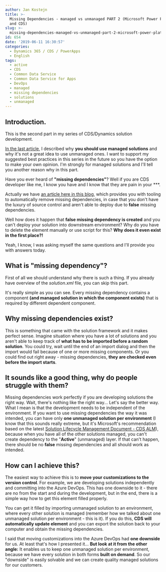 ```yaml
---
author: Jan Kostejn
title: >-
  Missing Dependencies - managed vs unmanaged PART 2 (Microsoft Power Platform
  and CDS)
slug: >-
  missing-dependencies-managed-vs-unmanaged-part-2-microsoft-power-platform-and-cds
id: 654
date: '2019-06-11 16:30:57'
categories:
  - Dynamics 365 / CDS / PowerApps
  - English
tags:
  - active
  - CDS
  - Common Data Service
  - Common Data Service for Apps
  - DevOps
  - managed
  - missing dependencies
  - solutions
  - unmanaged
---
```


## Introduction.

This is the second part in my series of CDS/Dynamics solution development.

[In the last article](https://blog.thenetw.org/2019/03/07/merging-forms-and-views/), I described why **you should use managed solutions** and why it's not a great idea to use unmanaged ones. I want to support my suggested best practices in this series in the future so you have the option to make your own opinion. I'm strongly for managed solutions and I'll tell you another reason why in this part.

Have you ever heard of **"missing dependencies"**? Well if you are CDS developer like me, I know you have and I know that they are pain in your ***.

Actually we have [an article here in this blog](https://blog.thenetw.org/2018/06/24/remove-missing-dependencies-from-solution-xml-with-powershell/), which provides you with tooling to automatically remove missing dependencies, in case that you don't have the luxury of source control and aren't able to deploy due to **false** missing dependencies.

Well how does it happen that **false missing dependency is created** and you can't deploy your solution into downstream environment? Why do you have to delete the element manually or use script for this? **Why does it even exist in the first place?!**

Yeah, I know, I was asking myself the same questions and I'll provide you with answers today.

## What is "missing dependency"?

First of all we should understand why there is such a thing. If you already have overview of the _solution.xml_ file, you can skip this part.

[](/uploads/2019/06/1.png)

It's really simple as you can see. Every missing dependency contains a component **(and managed solution in which the component exists)** that is required by different dependent component.

## Why missing dependencies exist?

This is something that came with the solution framework and it makes perfect sense. Imagine situation where you have a lot of solutions and you aren't able to keep track of **what has to be imported before a random solution**. You could try, wait until the end of an import dialog and then the import would fail because of one or more missing components. Or you could find out right away - missing dependencies, **they are checked even before the import starts**.

## It sounds like a good thing, why do people struggle with them?

Missing dependencies work perfectly if you are developing solutions the right way. Wait, there's nothing like the right way... Let's say the better way. What I mean is that the development needs to be independent of the environment. If you want to use missing dependencies the way it was intended, you can have only **one unmanaged solution per environment** (I know that this sounds really extreme, but it's Microsoft's recommendation based on the latest [Solution Lifecycle Management Document - CDS ALM](https://www.microsoft.com/en-us/download/details.aspx?id=57777)), because when you have all of the other solutions managed, you can't create dependency to the "**Active**" (unmanaged) layer. If that can't happen, there should be no **false** missing dependencies and all should work as intended.

## How can I achieve this?

The easiest way to achieve this is to **move your customizations to the version control**. For example, we are developing solutions independently and committing into the Azure DevOps. This has one downside to it - there are no <MissingDependencies /> from the start and during the development, but in the end, there is a simple way how to get this element filled properly.

You can get it filled by importing unmanaged solution to an environment, where every other solution is managed (remember how we talked about one unmanaged solution per environment - this is it). If you do this, **CDS will automatically update <MisingDependencies /> element** and you can export the solution back to your computer and obtain the missing dependencies.

I said that moving customizations into the Azure DevOps had **one downside** for us. At least that's how I presented it... **But look at it from the other angle:** It enables us to keep one unmanaged solution per environment, because we have every solution in both forms **built on demand**. So our "downside" is easily solvable and we can create quality managed solutions for our customers.